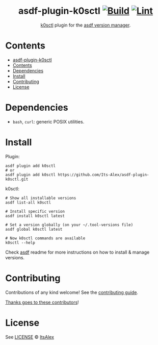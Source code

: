 <div align="center">

# asdf-plugin-k0sctl [![Build](https://github.com/Its-Alex/asdf-plugin-k0sctl/actions/workflows/build.yml/badge.svg)](https://github.com/Its-Alex/asdf-plugin-k0sctl/actions/workflows/build.yml) [![Lint](https://github.com/Its-Alex/asdf-plugin-k0sctl/actions/workflows/lint.yml/badge.svg)](https://github.com/Its-Alex/asdf-plugin-k0sctl/actions/workflows/lint.yml)


[k0sctl](https://github.com/k0sproject/k0sctl) plugin for the [asdf version manager](https://asdf-vm.com).

</div>

# Contents

- [asdf-plugin-k0sctl  ](#asdf-plugin-k0sctl--)
- [Contents](#contents)
- [Dependencies](#dependencies)
- [Install](#install)
- [Contributing](#contributing)
- [License](#license)

# Dependencies

- `bash`, `curl`: generic POSIX utilities.

# Install

Plugin:

```shell
asdf plugin add k0sctl
# or
asdf plugin add k0sctl https://github.com/Its-Alex/asdf-plugin-k0sctl.git
```

k0sctl:

```shell
# Show all installable versions
asdf list-all k0sctl

# Install specific version
asdf install k0sctl latest

# Set a version globally (on your ~/.tool-versions file)
asdf global k0sctl latest

# Now k0sctl commands are available
k0sctl --help
```

Check [asdf](https://github.com/asdf-vm/asdf) readme for more instructions on how to
install & manage versions.

# Contributing

Contributions of any kind welcome! See the [contributing guide](contributing.md).

[Thanks goes to these contributors](https://github.com/Its-Alex/asdf-plugin-k0sctl/graphs/contributors)!

# License

See [LICENSE](LICENSE) © [ItsAlex](https://github.com/Its-Alex/)
